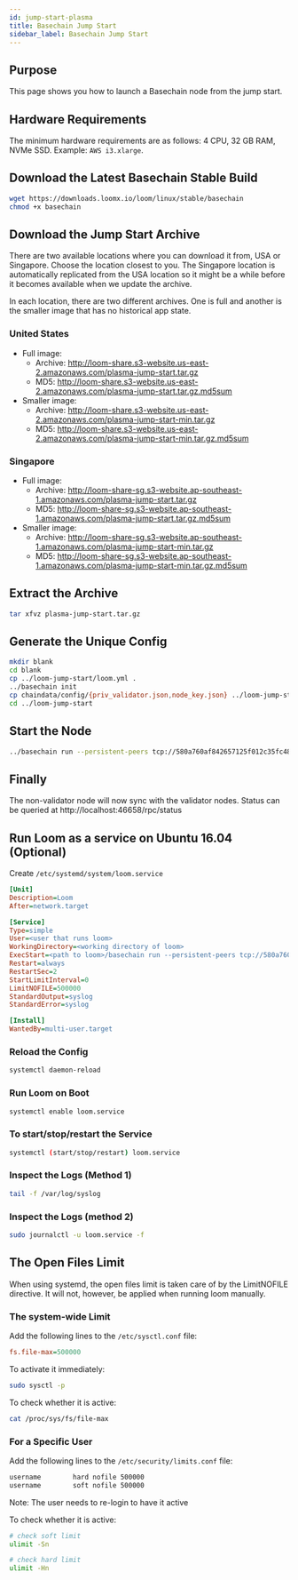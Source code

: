```yaml
---
id: jump-start-plasma
title: Basechain Jump Start
sidebar_label: Basechain Jump Start
---
```


## Purpose

This page shows you how to launch a Basechain node from the jump start.

## Hardware Requirements

The minimum hardware requirements are as follows: 4 CPU, 32 GB RAM, NVMe SSD. Example: `AWS i3.xlarge`.

## Download the Latest Basechain Stable Build

```bash
wget https://downloads.loomx.io/loom/linux/stable/basechain
chmod +x basechain
```

## Download the Jump Start Archive

There are two available locations where you can download it from, USA or Singapore. Choose the location closest to you. The Singapore location is automatically replicated from the USA location so it might be a while before it becomes available when we update the archive.

In each location, there are two different archives. One is full and another is the smaller image that has no historical app state.

### United States

* Full image:
  * Archive: <http://loom-share.s3-website.us-east-2.amazonaws.com/plasma-jump-start.tar.gz>
  * MD5: <http://loom-share.s3-website.us-east-2.amazonaws.com/plasma-jump-start.tar.gz.md5sum>
* Smaller image:
  * Archive: <http://loom-share.s3-website.us-east-2.amazonaws.com/plasma-jump-start-min.tar.gz>
  * MD5: <http://loom-share.s3-website.us-east-2.amazonaws.com/plasma-jump-start-min.tar.gz.md5sum>

### Singapore

* Full image:
  * Archive: <http://loom-share-sg.s3-website.ap-southeast-1.amazonaws.com/plasma-jump-start.tar.gz>
  * MD5: <http://loom-share-sg.s3-website.ap-southeast-1.amazonaws.com/plasma-jump-start.tar.gz.md5sum>
* Smaller image:
  * Archive: <http://loom-share-sg.s3-website.ap-southeast-1.amazonaws.com/plasma-jump-start-min.tar.gz>
  * MD5: <http://loom-share-sg.s3-website.ap-southeast-1.amazonaws.com/plasma-jump-start-min.tar.gz.md5sum>

## Extract the Archive

```bash
tar xfvz plasma-jump-start.tar.gz
```

## Generate the Unique Config

```bash
mkdir blank
cd blank
cp ../loom-jump-start/loom.yml .
../basechain init
cp chaindata/config/{priv_validator.json,node_key.json} ../loom-jump-start/chaindata/config/
cd ../loom-jump-start
```

## Start the Node

```bash
../basechain run --persistent-peers tcp://580a760af842657125f012c35fc486206b06de1e@18.223.135.245:46656,tcp://0b4989d8349a4a8eb0a901bfdad42336818e1687@18.223.124.100:46656,tcp://527692dde372f2e04870d5b24f9f7e80a573556c@3.16.45.215:46656
```

## Finally

The non-validator node will now sync with the validator nodes. Status can be queried at http://localhost:46658/rpc/status

## Run Loom as a service on Ubuntu 16.04 (Optional)

Create `/etc/systemd/system/loom.service`

```ini
[Unit]
Description=Loom
After=network.target

[Service]
Type=simple
User=<user that runs loom>
WorkingDirectory=<working directory of loom>
ExecStart=<path to loom>/basechain run --persistent-peers tcp://580a760af842657125f012c35fc486206b06de1e@18.223.135.245:46656,tcp://0b4989d8349a4a8eb0a901bfdad42336818e1687@18.223.124.100:46656,tcp://527692dde372f2e04870d5b24f9f7e80a573556c@3.16.45.215:46656
Restart=always
RestartSec=2
StartLimitInterval=0
LimitNOFILE=500000
StandardOutput=syslog
StandardError=syslog

[Install]
WantedBy=multi-user.target
```

### Reload the Config

```bash
systemctl daemon-reload
```

### Run Loom on Boot

```bash
systemctl enable loom.service
```

### To start/stop/restart the Service

```bash
systemctl (start/stop/restart) loom.service
```

### Inspect the Logs (Method 1)

```bash
tail -f /var/log/syslog
```

### Inspect the Logs (method 2)

```bash
sudo journalctl -u loom.service -f
```

## The Open Files Limit

When using systemd, the open files limit is taken care of by the LimitNOFILE directive. It will not, however, be applied when running loom manually.

### The system-wide Limit

Add the following lines to the `/etc/sysctl.conf` file:

```ini
fs.file-max=500000
```

To activate it immediately:

```bash
sudo sysctl -p
```

To check whether it is active:

```bash
cat /proc/sys/fs/file-max
```

### For a Specific User

Add the following lines to the `/etc/security/limits.conf` file:

```bash
username        hard nofile 500000
username        soft nofile 500000
```

Note: The user needs to re-login to have it active

To check whether it is active:

```bash
# check soft limit
ulimit -Sn

# check hard limit
ulimit -Hn
```
